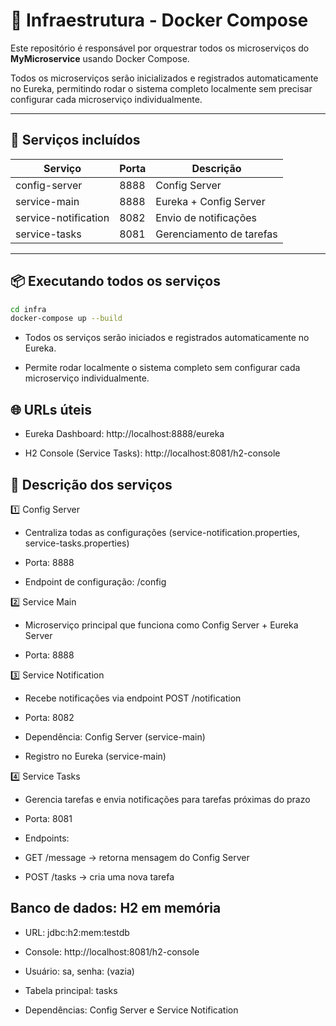 
# 🐳 Infraestrutura - Docker Compose

Este repositório é responsável por orquestrar todos os microserviços do **MyMicroservice** usando Docker Compose.

Todos os microserviços serão inicializados e registrados automaticamente no Eureka, permitindo rodar o sistema completo localmente sem precisar configurar cada microserviço individualmente.

---

## 🚀 Serviços incluídos

| Serviço                | Porta  | Descrição                         |
|------------------------|--------|----------------------------------|
| config-server          | 8888   | Config Server                    |
| service-main           | 8888   | Eureka + Config Server           |
| service-notification   | 8082   | Envio de notificações            |
| service-tasks          | 8081   | Gerenciamento de tarefas         |

---

## 📦 Executando todos os serviços

```bash
cd infra
docker-compose up --build
```

- Todos os serviços serão iniciados e registrados automaticamente no Eureka.

- Permite rodar localmente o sistema completo sem configurar cada microserviço individualmente.

## 🌐 URLs úteis

- Eureka Dashboard: http://localhost:8888/eureka

- H2 Console (Service Tasks): http://localhost:8081/h2-console

## 📄 Descrição dos serviços
1️⃣ Config Server

- Centraliza todas as configurações (service-notification.properties, service-tasks.properties)

- Porta: 8888

- Endpoint de configuração: /config


2️⃣ Service Main

- Microserviço principal que funciona como Config Server + Eureka Server

- Porta: 8888


3️⃣ Service Notification

- Recebe notificações via endpoint POST /notification

- Porta: 8082

- Dependência: Config Server (service-main)

- Registro no Eureka (service-main)

4️⃣ Service Tasks

- Gerencia tarefas e envia notificações para tarefas próximas do prazo

- Porta: 8081

- Endpoints:

- GET /message → retorna mensagem do Config Server

- POST /tasks → cria uma nova tarefa

## Banco de dados: H2 em memória

- URL: jdbc:h2:mem:testdb

- Console: http://localhost:8081/h2-console

- Usuário: sa, senha: (vazia)

- Tabela principal: tasks

- Dependências: Config Server e Service Notification
